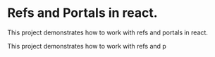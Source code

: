 # Refs and Portals in react.

This project demonstrates how to work with refs and portals in react.

This project demonstrates how to work with refs and p